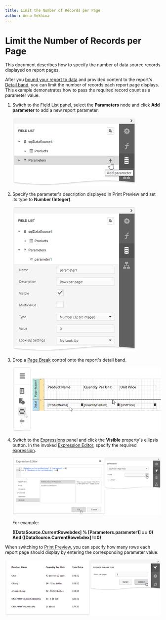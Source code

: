 ```yaml
---
title: Limit the Number of Records per Page
author: Anna Vekhina
---
```

# Limit the Number of Records per Page

This document describes how to specify the number of data source records displayed on report pages.

After you [bound your report to data](../../bind-to-data.md) and provided content to the report's [Detail band](../../introduction-to-banded-reports.md), you can limit the number of records each report page displays. This example demonstrates how to pass the required record count as a parameter value.

1. Switch to the [Field List](../../report-designer-tools/ui-panels/field-list.md) panel, select the **Parameters** node and click **Add parameter** to add a new report parameter.
	
	![](../../../../images/eurd-web-shaping-filter-add-parameter.png)

2. Specify the parameter's description displayed in Print Preview and set its type to **Number (Integer)**.
	
	![](../../../../images/eurd-web-shaping-limit-parameter-settings.png)

3. Drop a [Page Break](../../use-report-elements/use-basic-report-controls/page-break.md) control onto the report's detail band.
	
	![](../../../../images/eurd-web-shaping-page-break.png)

4. Switch to the [Expressions](../../report-designer-tools/ui-panels/expressions-panel.md) panel and click the **Visible** property's ellipsis button. In the invoked [Expression Editor](../../report-designer-tools/expression-editor.md), specify the required [expression](../../use-expressions.md).
	
	![](../../../../images/eurd-web-shaping-page-break-visible-expression.png)
	
	For example:
	
	**([DataSource.CurrentRowebdex] % [Parameters.parameter1] == 0) And ([DataSource.CurrentRowebdex] !=0)**

When switching to [Print Preview](../../preview-print-and-export-reports.md), you can specify how many rows each report page should display by entering the corresponding parameter value:

![](../../../../images/eurd-web-shaping-limit-rows-result.png)